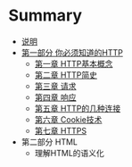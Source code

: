 # Summary

* [说明](README.md)
* [第一部分 你必须知道的HTTP](chapter1.md)
  * [第一章 HTTP基本概念](di-yi-zhang-bi-xu-zhi-dao-de-http-ji-ben-gai-nian.md)
  * [第二章 HTTP简史](di-er-zhang-http-jian-shi.md)
  * [第三章 请求](di-san-zhang-qing-qiu.md)
  * [第四章 响应](di-si-zhang-xiang-ying.md)
  * [第五章 HTTP的几种连接](di-wu-zhang-http-de-ji-zhong-lian-jie.md)
  * [第六章 Cookie技术](di-liu-zhang-cookie-ji-zhu.md)
  * [第七章 HTTPS](di-qi-zhang-https.md)
* 第二部分 HTML
  * 理解HTML的语义化



